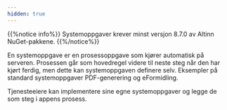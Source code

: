 ```yaml
---
hidden: true
---
```


{{%notice info%}}
Systemoppgaver krever minst versjon 8.7.0 av Altinn NuGet-pakkene.
{{%/notice%}}

En systemoppgave er en prosessoppgave som kjører automatisk på serveren. Prosessen går som hovedregel videre til neste steg når den har kjørt ferdig, men dette kan systemoppgaven definere selv. Eksempler på standard systemoppgaver PDF-generering og eFormidling.

Tjenesteeiere kan implementere sine egne systemoppgaver og legge de som steg i appens prosess.